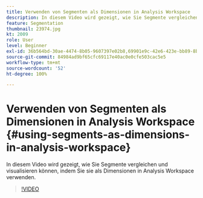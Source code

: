 ```yaml
---
title: Verwenden von Segmenten als Dimensionen in Analysis Workspace
description: In diesem Video wird gezeigt, wie Sie Segmente vergleichen und visualisieren können, indem Sie sie als Dimensionen in Analysis Workspace verwenden.
feature: Segmentation
thumbnail: 23974.jpg
kt: 2009
role: User
level: Beginner
exl-id: 36b564bd-30ae-4474-8b05-9607397e02b8,69901e9c-42e6-423e-bb89-8b8b0763bac7
source-git-commit: 84984ad9bf65cfc69117e40ac0e0cfe503cac5e5
workflow-type: tm+mt
source-wordcount: '52'
ht-degree: 100%

---
```


# Verwenden von Segmenten als Dimensionen in Analysis Workspace {#using-segments-as-dimensions-in-analysis-workspace}

In diesem Video wird gezeigt, wie Sie Segmente vergleichen und visualisieren können, indem Sie sie als Dimensionen in Analysis Workspace verwenden.

>[!VIDEO](https://video.tv.adobe.com/v/37526/?quality=12&learn=on&captions=ger)

